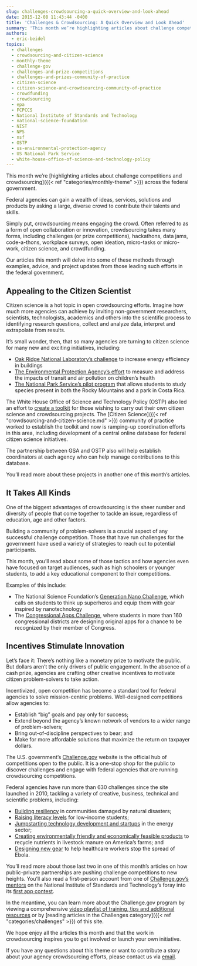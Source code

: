 ```yaml
---
slug: challenges-crowdsourcing-a-quick-overview-and-look-ahead
date: 2015-12-08 11:43:44 -0400
title: 'Challenges & Crowdsourcing: A Quick Overview and Look Ahead'
summary: 'This month we’re highlighting articles about challenge competitions and crowdsourcing across the federal government. Federal agencies can gain a wealth of ideas, services, solutions and products by asking a large, diverse crowd to contribute their talents and skills. Simply put, crowdsourcing means engaging the crowd. Often referred to as a form of open collaboration or'
authors:
  - eric-beidel
topics:
  - challenges
  - crowdsourcing-and-citizen-science
  - monthly-theme
  - challenge-gov
  - challenges-and-prize-competitions
  - challenges-and-prizes-community-of-practice
  - citizen-science
  - citizen-science-and-crowdsourcing-community-of-practice
  - crowdfunding
  - crowdsourcing
  - epa
  - FCPCCS
  - National Institute of Standards and Technology
  - national-science-foundation
  - NIST
  - NPS
  - nsf
  - OSTP
  - us-environmental-protection-agency
  - US National Park Service
  - white-house-office-of-science-and-technology-policy
---
```


This month we’re [highlighting articles about challenge competitions and crowdsourcing]({{< ref "categories/monthly-theme" >}}) across the federal government.

Federal agencies can gain a wealth of ideas, services, solutions and products by asking a large, diverse crowd to contribute their talents and skills.

Simply put, crowdsourcing means engaging the crowd. Often referred to as a form of open collaboration or innovation, crowdsourcing takes many forms, including challenges (or prize competitions), hackathons, data jams, code-a-thons, workplace surveys, open ideation, micro-tasks or micro-work, citizen science, and crowdfunding.

Our articles this month will delve into some of these methods through examples, advice, and project updates from those leading such efforts in the federal government.

## Appealing to the Citizen Scientist

Citizen science is a hot topic in open crowdsourcing efforts. Imagine how much more agencies can achieve by inviting non-government researchers, scientists, technologists, academics and others into the scientific process to identifying research questions, collect and analyze data, interpret and extrapolate from results.
  
It’s small wonder, then, that so many agencies are turning to citizen science for many new and exciting initiatives, including:

  * [Oak Ridge National Laboratory’s challenge](http://web.ornl.gov/sci/buildings/jump/) to increase energy efficiency in buildings
  * [The Environmental Protection Agency’s effort](https://ccsinventory.wilsoncenter.org/#projectId/228) to measure and address the impacts of transit and air pollution on children’s health
  * [The National Park Service’s pilot program](http://www.nps.gov/rlc/continentaldivide/international-partnerships.htm) that allows students to study species present in both the Rocky Mountains and a park in Costa Rica.

The White House Office of Science and Technology Policy (OSTP) also led an effort to [create a toolkit](https://crowdsourcing-toolkit.sites.usa.gov/) for those wishing to carry out their own citizen science and crowdsourcing projects. The [Citizen Science]({{< ref "crowdsourcing-and-citizen-science.md" >}}) community of practice worked to establish the toolkit and now is ramping-up coordination efforts in this area, including development of a central online database for federal citizen science initiatives.

The partnership between GSA and OSTP also will help establish coordinators at each agency who can help manage contributions to this database.

You’ll read more about these projects in another one of this month’s articles.

## It Takes All Kinds

One of the biggest advantages of crowdsourcing is the sheer number and diversity of people that come together to tackle an issue, regardless of education, age and other factors.

Building a community of problem-solvers is a crucial aspect of any successful challenge competition. Those that have run challenges for the government have used a variety of strategies to reach out to potential participants.

This month, you’ll read about some of those tactics and how agencies even have focused on target audiences, such as high schoolers or younger students, to add a key educational component to their competitions.

Examples of this include:

  * The National Science Foundation’s [Generation Nano Challenge](http://www.nsf.gov/news/special_reports/gennano/), which calls on students to think up superheros and equip them with gear inspired by nanotechnology
  * The [Congressional Apps Challenge](http://www.congressionalappchallenge.us/), where students in more than 160 congressional districts are designing original apps for a chance to be recognized by their member of Congress.

## Incentives Stimulate Innovation

Let&#8217;s face it: There&#8217;s nothing like a monetary prize to motivate the public. But dollars aren’t the only drivers of public engagement. In the absence of a cash prize, agencies are crafting other creative incentives to motivate citizen problem-solvers to take action.

Incentivized, open competition has become a standard tool for federal agencies to solve mission-centric problems. Well-designed competitions allow agencies to:

  * Establish “big” goals and pay only for success;
  * Extend beyond the agency’s known network of vendors to a wider range of problem-solvers;
  * Bring out-of-discipline perspectives to bear; and
  * Make for more affordable solutions that maximize the return on taxpayer dollars.

The U.S. government’s [Challenge.gov](https://www.challenge.gov/list/) website is the official hub of competitions open to the public. It is a one-stop shop for the public to discover challenges and engage with federal agencies that are running crowdsourcing competitions.

Federal agencies have run more than 630 challenges since the site launched in 2010, tackling a variety of creative, business, technical and scientific problems, including:

  * [Building resiliency](http://www.rebuildbydesign.org/) in communities damaged by natural disasters;
  * [Raising literacy levels](http://www.wordgapchallenge.hrsa.gov/) for low-income students;
  * [Jumpstarting technology development and startups](http://catalyst.energy.gov/) in the energy sector;
  * [Creating environmentally friendly and economically feasible products](https://www.challenge.gov/challenge/nutrient-recycling-challenge/) to recycle nutrients in livestock manure on America’s farms; and
  * [Designing new gear](http://www.ebolagrandchallenge.net/) to help healthcare workers stop the spread of Ebola.

You’ll read more about those last two in one of this month’s articles on how public-private partnerships are pushing challenge competitions to new heights. You’ll also read a first-person account from one of [Challenge.gov’s mentors](https://www.challenge.gov/mentors/) on the National Institute of Standards and Technology’s foray into its [first app contest](http://nistdata.devpost.com/).

In the meantime, you can learn more about the Challenge.gov program by viewing a comprehensive [video playlist of training, tips and additional resources](https://www.youtube.com/playlist?list=PLd9b-GuOJ3nFeJeAHAn3Z5opohjxIw8OC) or by [reading articles in the Challenges category]({{< ref "categories/challenges" >}}) of this site.

We hope enjoy all the articles this month and that the work in crowdsourcing inspires you to get involved or launch your own initiative.

If you have any questions about this theme or want to contribute a story about your agency crowdsourcing efforts, please contact us via [email](mailto:challenge@gsa.gov).
